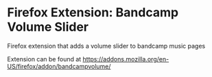 # Firefox Extension: Bandcamp Volume Slider

Firefox extension that adds a volume slider to bandcamp music pages

Extension can be found at https://addons.mozilla.org/en-US/firefox/addon/bandcampvolume/
